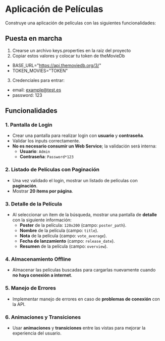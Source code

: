 # Aplicación de Películas

Construye una aplicación de películas con las siguientes funcionalidades:

## Puesta en marcha
1. Crearse un archivo keys.properties en la raiz del proyecto
2. Copiar estos valores y colocar tu token de theMovieDb
  - BASE_URL="https://api.themoviedb.org/3/"
  - TOKEN_MOVIES="TOKEN"
3. Credenciales para entrar:
  - email: example@test.es
  - password: 123

## Funcionalidades

### 1. Pantalla de Login
- Crear una pantalla para realizar login con **usuario** y **contraseña**.
- Validar los inputs correctamente.
- **No es necesario consumir un Web Service**; la validación será interna:
    - **Usuario**: `Admin`
    - **Contraseña**: `Password*123`

### 2. Listado de Películas con Paginación
- Una vez validado el login, mostrar un listado de películas con **paginación**.
- Mostrar **20 ítems por página**.

### 3. Detalle de la Película
- Al seleccionar un ítem de la búsqueda, mostrar una pantalla de **detalle** con la siguiente información:
    - **Poster** de la película: `120x200` (campo: `poster_path`).
    - **Nombre** de la película (campo: `title`).
    - **Nota** de la película (campo: `vote_average`).
    - **Fecha de lanzamiento** (campo: `release_date`).
    - **Resumen** de la película (campo: `overview`).

### 4. Almacenamiento Offline
- Almacenar las películas buscadas para cargarlas nuevamente cuando **no haya conexión a internet**.

### 5. Manejo de Errores
- Implementar manejo de errores en caso de **problemas de conexión** con la API.

### 6. Animaciones y Transiciones
- Usar **animaciones** y **transiciones** entre las vistas para mejorar la experiencia del usuario.
